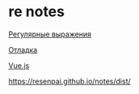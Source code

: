 # re notes

[Регулярные выражения](readme/Regular_Expressions.md)

[Отладка](readme/Debugging_Challenges.md)

[Vue.js](readme/Vue_js.md)

https://resenpai.github.io/notes/dist/



